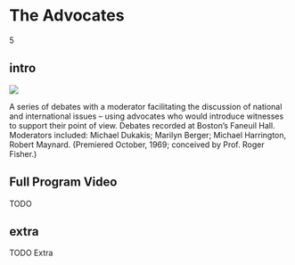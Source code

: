 # The Advocates

5

## intro

<img src='https://s3.amazonaws.com/openvault.wgbh.org/special_collections/advocates/advocates.png' class='pull-left'/>

A series of debates with a moderator facilitating the discussion of national 
and international issues – using advocates who would introduce witnesses to 
support their point of view. Debates recorded at Boston’s Faneuil Hall. 
Moderators included: Michael Dukakis; Marilyn Berger; Michael Harrington, 
Robert Maynard. (Premiered October, 1969; conceived by Prof. Roger Fisher.)

## Full Program Video

TODO


## extra

TODO Extra